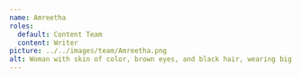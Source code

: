 ```yaml
---
name: Amreetha
roles:
  default: Content Team
  content: Writer
picture: ../../images/team/Amreetha.png
alt: Woman with skin of color, brown eyes, and black hair, wearing big eye glasses, emanating a warm smile.
---
```

